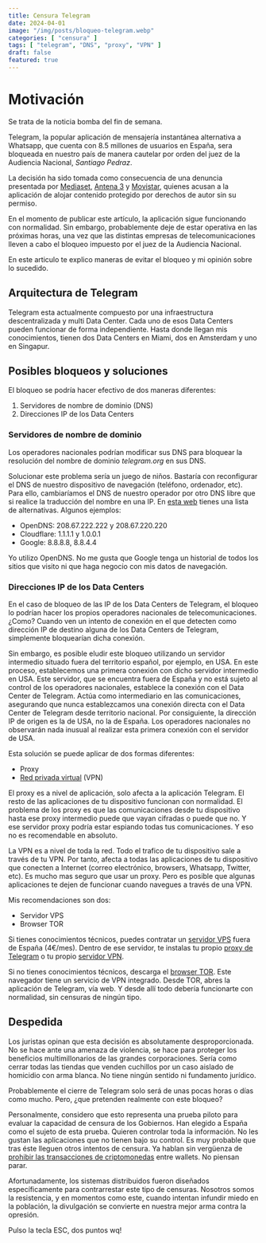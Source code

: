 ```yaml
---
title: Censura Telegram
date: 2024-04-01
image: "/img/posts/bloqueo-telegram.webp"
categories: [ "censura" ]
tags: [ "telegram", "DNS", "proxy", "VPN" ]
draft: false
featured: true
---
```


# Motivación

Se trata de la noticia bomba del fin de semana.

Telegram, la popular aplicación de mensajería instantánea alternativa a Whatsapp, que cuenta con 8.5 millones de usuarios en España, sera bloqueada en nuestro país de manera cautelar por orden del juez de la Audiencia Nacional, *Santiago Pedraz*.

La decisión ha sido tomada como consecuencia de una denuncia presentada por [Mediaset](https://www.mediaset.es/), [Antena 3](https://www.antena3.com/) y [Movistar](https://www.movistar.es/), quienes acusan a la aplicación de alojar contenido protegido por derechos de autor sin su permiso.

En el momento de publicar este artículo, la aplicación sigue funcionando con normalidad. Sin embargo, probablemente deje de estar operativa en las próximas horas, una vez que las distintas empresas de telecomunicaciones lleven a cabo el bloqueo impuesto por el juez de la Audiencia Nacional.

En este articulo te explico maneras de evitar el bloqueo y mi opinión sobre lo sucedido.

## Arquitectura de Telegram

Telegram esta actualmente compuesto por una infraestructura descentralizada y multi Data Center. Cada uno de esos Data Centers pueden funcionar de forma independiente. Hasta donde llegan mis conocimientos, tienen dos Data Centers en Miami, dos en Amsterdam y uno en Singapur.

## Posibles bloqueos y soluciones

El bloqueo se podría hacer efectivo de dos maneras diferentes:

1. Servidores de nombre de dominio (DNS)
2. Direcciones IP de los Data Centers

### Servidores de nombre de dominio

Los operadores nacionales podrían modificar sus DNS para bloquear la resolución del nombre de dominio *telegram.org* en sus DNS.

Solucionar este problema sería un juego de niños. Bastaría con reconfigurar el DNS de nuestro dispositivo de navegación (teléfono, ordenador, etc). Para ello, cambiaríamos el DNS de nuestro operador por otro DNS libre que si realice la traducción del nombre en una IP. En [esta web](https://public-dns.info/) tienes una lista de alternativas. Algunos ejemplos:

- OpenDNS: 208.67.222.222 y 208.67.220.220
- Cloudflare: 1.1.1.1 y 1.0.0.1
- Google: 8.8.8.8, 8.8.4.4

Yo utilizo OpenDNS. No me gusta que Google tenga un historial de todos los sitios que visito ni que haga negocio con mis datos de navegación.

### Direcciones IP de los Data Centers

En el caso de bloqueo de las IP de los Data Centers de Telegram, el bloqueo lo podrían hacer los propios operadores nacionales de telecomunicaciones. ¿Como? Cuando ven un intento de conexión en el que detecten como dirección IP de destino alguna de los Data Centers de Telegram, simplemente bloquearían dicha conexión.

Sin embargo, es posible eludir este bloqueo utilizando un servidor intermedio situado fuera del territorio español, por ejemplo, en USA. En este proceso, establecemos una primera conexión con dicho servidor intermedio en USA. Este servidor, que se encuentra fuera de España y no está sujeto al control de los operadores nacionales, establece la conexión con el Data Center de Telegram. Actúa como intermediario en las comunicaciones, asegurando que nunca establezcamos una conexión directa con el Data Center de Telegram desde territorio nacional. Por consiguiente, la dirección IP de origen es la de USA, no la de España. Los operadores nacionales no observarán nada inusual al realizar esta primera conexión con el servidor de USA.

Esta solución se puede aplicar de dos formas diferentes:

- Proxy
- [Red privada virtual](/posts/vpn) (VPN)

El proxy es a nivel de aplicación, solo afecta a la aplicación Telegram. El resto de las aplicaciones de tu dispositivo funcionan con normalidad. El problema de los proxy es que las comunicaciones desde tu dispositivo hasta ese proxy intermedio puede que vayan cifradas o puede que no. Y ese servidor proxy podría estar espiando todas tus comunicaciones. Y eso no es recomendable en absoluto.

La VPN es a nivel de toda la red. Todo el trafico de tu dispositivo sale a través de tu VPN. Por tanto, afecta a todas las aplicaciones de tu dispositivo que conecten a Internet (correo electrónico, browsers, Whatsapp, Twitter, etc). Es mucho mas seguro que usar un proxy. Pero es posible que algunas aplicaciones te dejen de funcionar cuando navegues a través de una VPN.

Mis recomendaciones son dos:

- Servidor VPS
- Browser TOR

Si tienes conocimientos técnicos, puedes contratar un [servidor VPS](https://www.hetzner.com/cloud/) fuera de España (4€/mes). Dentro de ese servidor, te instalas tu propio [proxy de Telegram](https://github.com/9seconds/mtg) o tu propio [servidor VPN](https://github.com/linuxserver/docker-wireguard).

Si no tienes conocimientos técnicos, descarga el [browser TOR](https://www.torproject.org/es/download/). Este navegador tiene un servicio de VPN integrado. Desde TOR, abres la aplicación de Telegram, vía web. Y desde allí todo debería funcionarte con normalidad, sin censuras de ningún tipo.

## Despedida

Los juristas opinan que esta decisión es absolutamente desproporcionada. No se hace ante una amenaza de violencia, se hace para proteger los beneficios multimillonarios de las grandes corporaciones. Sería como cerrar todas las tiendas que venden cuchillos por un caso aislado de homicidio con arma blanca. No tiene ningún sentido ni fundamento jurídico.

Probablemente el cierre de Telegram solo será de unas pocas horas o días como mucho. Pero, ¿que pretenden realmente con este bloqueo?

Personalmente, considero que esto representa una prueba piloto para evaluar la capacidad de censura de los Gobiernos. Han elegido a España como el sujeto de esta prueba. Quieren controlar toda la información. No les gustan las aplicaciones que no tienen bajo su control. Es muy probable que tras éste lleguen otros intentos de censura. Ya hablan sin vergüenza de [prohibir las transacciones de criptomonedas](https://es.cointelegraph.com/news/eu-enacts-ban-on-anonymous-crypto-transactions-via-self-custody-wallets) entre wallets. No piensan parar.

Afortunadamente, los sistemas distribuidos fueron diseñados específicamente para contrarrestar este tipo de censuras. Nosotros somos la resistencia, y en momentos como este, cuando intentan infundir miedo en la población, la divulgación se convierte en nuestra mejor arma contra la opresión.

Pulso la tecla ESC, dos puntos wq!
